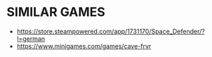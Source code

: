 # SIMILAR GAMES

- https://store.steampowered.com/app/1731170/Space_Defender/?l=german
- https://www.minigames.com/games/cave-frvr
